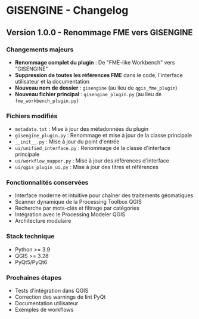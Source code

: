 # GISENGINE - Changelog

## Version 1.0.0 - Renommage FME vers GISENGINE

### Changements majeurs
- **Renommage complet du plugin** : De "FME-like Workbench" vers "GISENGINE"
- **Suppression de toutes les références FME** dans le code, l'interface utilisateur et la documentation
- **Nouveau nom de dossier** : `gisengine` (au lieu de `qgis_fme_plugin`)
- **Nouveau fichier principal** : `gisengine_plugin.py` (au lieu de `fme_workbench_plugin.py`)

### Fichiers modifiés
- `metadata.txt` : Mise à jour des métadonnées du plugin
- `gisengine_plugin.py` : Renommage et mise à jour de la classe principale
- `__init__.py` : Mise à jour du point d'entrée
- `ui/unified_interface.py` : Renommage de la classe d'interface principale
- `ui/workflow_mapper.py` : Mise à jour des références d'interface
- `ui/qgis_plugin_ui.py` : Mise à jour des titres et références

### Fonctionnalités conservées
- Interface moderne et intuitive pour chaîner des traitements géomatiques
- Scanner dynamique de la Processing Toolbox QGIS
- Recherche par mots-clés et filtrage par catégories
- Intégration avec le Processing Modeler QGIS
- Architecture modulaire

### Stack technique
- Python >= 3.9
- QGIS >= 3.28
- PyQt5/PyQt6

### Prochaines étapes
- Tests d'intégration dans QGIS
- Correction des warnings de lint PyQt
- Documentation utilisateur
- Exemples de workflows
